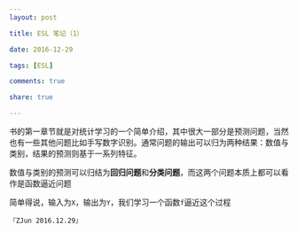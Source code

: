 ```yaml
---
layout: post

title: ESL 笔记（1）

date: 2016-12-29

tags: [ESL]

comments: true

share: true

---
```


书的第一章节就是对统计学习的一个简单介绍，其中很大一部分是预测问题，当然也有一些其他问题比如手写数字识别。通常问题的输出可以归为两种结果：数值与类别，结果的预测则基于一系列特征。

数值与类别的预测可以归结为**回归问题**和**分类问题**，而这两个问题本质上都可以看作是函数逼近问题

简单得说，输入为`X`，输出为`Y`，我们学习一个函数`f`逼近这个过程

`『ZJun 2016.12.29』`